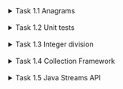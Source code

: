 <details>
<summary>
Task 1.1 Anagrams
</summary>
<br>  

## Assignment:

Write an application that reverses all the words of input text:

## Examples:

Each word in the text should be reversed:
"abcd efgh" => "dcba hgfe"

All non-letter symbols should stay on the same places:
"a1bcd efg!h" => "d1cba hgf!e"

Use only the Latin alphabet to test.

## Requirements:

Create an empty Maven project

Start with the implementation of a method that reverses only 1 word at a time.

(Optional) Add Main (Application) class where you can read console input or hard code it to check yourself.

Add a method that splits the string into words and runs the previous method for each word.

Make your compiled jar executable, check with 
1) mvn clean package
2) java -jar target/<your-jar-file>.jar
<br>
</details>
<br>
<details>
<summary>
Task 1.2 Unit tests
</summary>
<br>

## Assignment:

Pick-up your previous task and write JUnit tests for it.

Use Junit5 dependency

Tests should run with project build

 Maven surefire plugin

Use appropriate test methods naming convention (ask Mentor for preferred one)

Add Sonar lint plugin support to your IDE.

Add Editorconfig support to your project.

## Important:

In the future, all tasks are:

covered with the Unit tests

created as maven projects

Before submitting a Merge Request for code review, you SHOULD:

ensure that your code is properly formatted with IDE or Maven plugin

check your code with Sonar Lint. It won’t show all the problems, but it can check a lot.

## Hint:

In order to make tests more useful, name them in the way you read the documentation.
For example: reverseOnlyLetters_shouldReturnSameAmountOfSpaces_whenInputStringContainsOnlySpaces.
Yes, it is too long, and you shouldn't name the src methods in this way. This approach will help you(or somebody)
in the future during refactoring or logic change. 
The pattern is the next: methodName_shouldDoSmth_whenConditions

Test case examples:

Check null (should throw IllegalArgumentException with meaningful message)
Check empty string
Check single space input
Check several spaces input
Check single character input
Check multiple same letter input
Check the same character in lower and upper cases mixed in the input
Check a word with different letters
Check only symbols
check several words.
...
</details>
<br>
<details>
<summary>
Task 1.3 Integer division
</summary>
<br>

## Assignment:

Write an integer-division application that divides numbers and prints results into the console. Use maven, and don't forget to cover your code with unit tests.

## Example of output:

```
_78945|4
 4    |-----
 -    |19736
_38
 36
 --
 _29
  28
  --
  _14
   12
   --
   _25
    24
    --
     1 

```

</details>
<br>
<details>
<summary>
Task 1.4 Collection Framework
</summary>
<br>

## Assignment:

Write a char-counter application  that takes a string and returns the number of unique characters in the string.

It is expected that a string with the same character sequence may be passed several times to the method.

Since the counting operation can be time-consuming, the method should cache the results, so that when the method is given a string previously encountered, it should return the result from the cache.

Use collections and maps where appropriate.

## Example of output:

```
hello world!
"h" - 1
"e" - 1
"l" - 3
"o" - 2
" " - 1
"w" - 1
"r" - 1
"d" - 1
"!" - 1
```

</details>
<br>
<details>
<summary>
Task 1.5 Java Streams API
</summary>
<br>

## Assignment:

Write a Formula 1 application. 

There are 2 log files ‘start.log’ and ‘end.log’ that contain start and end data of the best lap for each racer of Formula 1 - Monaco 2018 Racing. (Start and end times are fictional, but the best lap times are true). Data contains only the first 20 minutes that refers to the first stage of the qualification

Q1: For the first 20 minutes (Q1), all cars together on the track try to set the fastest time. The slowest seven cars are eliminated, getting the bottom grid positions. Drivers are allowed to complete as many laps as they want during this short period of time.

Top 15 cars go to the Q2 stage. If you are so curious, you can read the rules here  https://www.thoughtco.com/developing-saga-of-formula1-qualifying-1347189

The third file abbreviations '.txt ' contains abbreviation explanations.

Parse the hint:
SVF2018-05-24_12:02:58.917

SVF - racer abbreviation 
2018-05-24 - date
12:02:58.917 - time

## Example of output:

Your task is to read the data from 2 files, order racers by time and print report that shows the top 15 racers and the rest ones after the underline, for example:

1. Daniel Ricciardo      | RED BULL RACING TAG HEUER     | 1:12.013
2. Sebastian Vettel      | FERRARI                                         | 1:12.415
3. ...
------------------------------------------------------------------------
16. Brendon Hartley   | SCUDERIA TORO ROSSO HONDA | 1:13.179
17. Marcus Ericsson    | SAUBER FERRARI                           | 1:13.265

</details>
